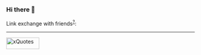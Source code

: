 ### Hi there 👋

Link exchange with friends<sup>[?](https://github.com/jlord/jlord/blob/master/LINK_EXCHANGE.md)</sup>:

---

<a href="https://github.com/xQuotes/xQuotes"><img src="https://avatars1.githubusercontent.com/u/19151604?s=400&u=53edf20e19cb000a069bc81aa6b5171f8f9f92ed&v=4" width="88" height="31" alt="xQuotes"></a>

<!--
**xQuotes/xQuotes** is a ✨ _special_ ✨ repository because its `README.md` (this file) appears on your GitHub profile.

Here are some ideas to get you started:

- 🔭 I’m currently working on ...
- 🌱 I’m currently learning ...
- 👯 I’m looking to collaborate on ...
- 🤔 I’m looking for help with ...
- 💬 Ask me about ...
- 📫 How to reach me: ...
- 😄 Pronouns: ...
- ⚡ Fun fact: ...
-->
